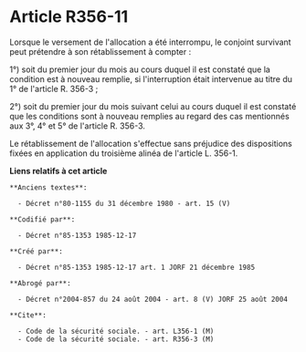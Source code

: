 # Article R356-11

Lorsque le versement de l'allocation a été interrompu, le conjoint survivant peut prétendre à son rétablissement à
compter     : 

1°) soit du premier jour du mois au cours duquel il est constaté que la condition est à nouveau remplie, si l'interruption
était intervenue au titre du 1° de l'article R. 356-3 ; 

2°) soit du premier jour du mois suivant celui au cours duquel il est constaté que les conditions sont à nouveau remplies au
regard des cas mentionnés aux 3°, 4° et 5° de l'article R. 356-3. 

Le rétablissement de l'allocation s'effectue sans préjudice des dispositions fixées en application du troisième alinéa de
l'article L. 356-1.

**Liens relatifs à cet article**

	**Anciens textes**:

	  - Décret n°80-1155 du 31 décembre 1980 - art. 15 (V)

	**Codifié par**:

	  - Décret n°85-1353 1985-12-17

	**Créé par**:

	  - Décret n°85-1353 1985-12-17 art. 1 JORF 21 décembre 1985

	**Abrogé par**:

	  - Décret n°2004-857 du 24 août 2004 - art. 8 (V) JORF 25 août 2004

	**Cite**:

	  - Code de la sécurité sociale. - art. L356-1 (M)
	  - Code de la sécurité sociale. - art. R356-3 (M)
